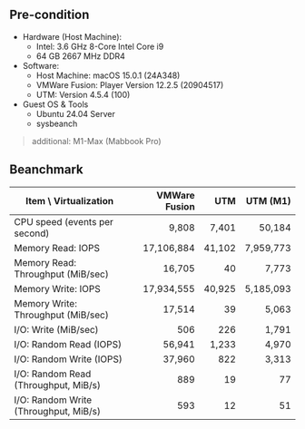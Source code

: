 
## Pre-condition

- Hardware (Host Machine):
    - Intel: 3.6 GHz 8-Core Intel Core i9
    - 64 GB 2667 MHz DDR4
- Software:
    - Host Machine: macOS 15.0.1 (24A348)
    - VMWare Fusion: Player Version 12.2.5 (20904517)
    - UTM: Version 4.5.4 (100)
- Guest OS & Tools
    - Ubuntu 24.04 Server
    - sysbeanch

> additional: M1-Max (Mabbook Pro)


## Beanchmark

Item \ Virtualization | VMWare Fusion | UTM                | UTM (M1) |
---------------|---------------:|--------------------:|------------------:|
CPU speed (events per second) |  9,808 | 7,401 | 50,184 |
Memory Read: IOPS | 17,106,884 | 41,102 | 7,959,773 |
Memory Read: Throughput (MiB/sec) | 16,705 | 40 | 7,773 |
Memory Write: IOPS | 17,934,555 | 40,925 | 5,185,093 |
Memory Write: Throughput (MiB/sec) | 17,514 | 39 | 5,063 |
I/O: Write (MiB/sec) | 506  | 226 | 1,791 |
I/O: Random Read (IOPS) | 56,941 | 1,233 | 4,970 |
I/O: Random Write (IOPS) | 37,960 | 822 | 3,313 |
I/O: Random Read (Throughput, MiB/s) | 889 | 19 | 77 |
I/O: Random Write (Throughput, MiB/s) | 593 | 12 | 51 |
